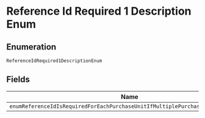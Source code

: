 
# Reference Id Required 1 Description Enum

## Enumeration

`ReferenceIdRequired1DescriptionEnum`

## Fields

| Name |
|  --- |
| `enumReferenceIdIsRequiredForEachPurchaseUnitIfMultiplePurchaseUnitAreProvided` |

